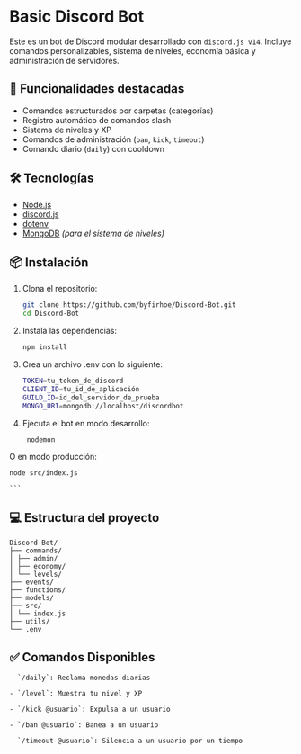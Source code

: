# Basic Discord Bot

Este es un bot de Discord modular desarrollado con `discord.js v14`. Incluye comandos personalizables, sistema de niveles, economía básica y administración de servidores.

## 🚀 Funcionalidades destacadas

- Comandos estructurados por carpetas (categorías)
- Registro automático de comandos slash
- Sistema de niveles y XP
- Comandos de administración (`ban`, `kick`, `timeout`)
- Comando diario (`daily`) con cooldown

## 🛠 Tecnologías

- [Node.js](https://nodejs.org/)
- [discord.js](https://discord.js.org/)
- [dotenv](https://www.npmjs.com/package/dotenv)
- [MongoDB](https://www.mongodb.com/) _(para el sistema de niveles)_

## 📦 Instalación

1. Clona el repositorio:
   ```bash
   git clone https://github.com/byfirhoe/Discord-Bot.git
   cd Discord-Bot
   ```
2. Instala las dependencias:
   ```bash
   npm install
   ```
3. Crea un archivo .env con lo siguiente:
   ```bash
   TOKEN=tu_token_de_discord
   CLIENT_ID=tu_id_de_aplicación
   GUILD_ID=id_del_servidor_de_prueba
   MONGO_URI=mongodb://localhost/discordbot
   ```
4. Ejecuta el bot en modo desarrollo:

   ```bash
    nodemon
   ```

O en modo producción:

    node src/index.js

    ```

## 💻 Estructura del proyecto

    Discord-Bot/
    ├── commands/
    │ ├── admin/
    │ ├── economy/
    │ └── levels/
    ├── events/
    ├── functions/
    ├── models/
    ├── src/
    │ └── index.js
    ├── utils/
    └── .env

## ✅ Comandos Disponibles

    - `/daily`: Reclama monedas diarias

    - `/level`: Muestra tu nivel y XP

    - `/kick @usuario`: Expulsa a un usuario

    - `/ban @usuario`: Banea a un usuario

    - `/timeout @usuario`: Silencia a un usuario por un tiempo

